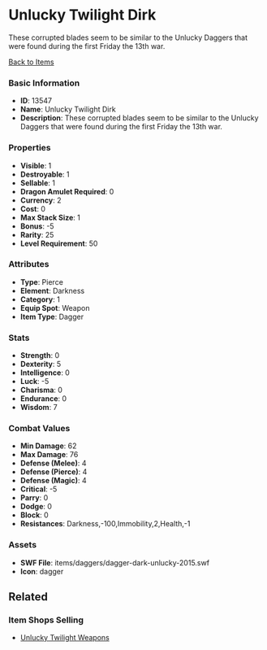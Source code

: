 # Unlucky Twilight Dirk

These corrupted blades seem to be similar to the Unlucky Daggers that were found during the first Friday the 13th war. 

[Back to Items](../items.md)

### Basic Information

- **ID**: 13547
- **Name**: Unlucky Twilight Dirk
- **Description**: These corrupted blades seem to be similar to the Unlucky Daggers that were found during the first Friday the 13th war. 

### Properties

- **Visible**: 1
- **Destroyable**: 1
- **Sellable**: 1
- **Dragon Amulet Required**: 0
- **Currency**: 2
- **Cost**: 0
- **Max Stack Size**: 1
- **Bonus**: -5
- **Rarity**: 25
- **Level Requirement**: 50

### Attributes

- **Type**: Pierce
- **Element**: Darkness
- **Category**: 1
- **Equip Spot**: Weapon
- **Item Type**: Dagger

### Stats

- **Strength**: 0
- **Dexterity**: 5
- **Intelligence**: 0
- **Luck**: -5
- **Charisma**: 0
- **Endurance**: 0
- **Wisdom**: 7

### Combat Values

- **Min Damage**: 62
- **Max Damage**: 76
- **Defense (Melee)**: 4
- **Defense (Pierce)**: 4
- **Defense (Magic)**: 4
- **Critical**: -5
- **Parry**: 0
- **Dodge**: 0
- **Block**: 0
- **Resistances**: Darkness,-100,Immobility,2,Health,-1

### Assets

- **SWF File**: items/daggers/dagger-dark-unlucky-2015.swf
- **Icon**: dagger

## Related

### Item Shops Selling

- [Unlucky Twilight Weapons](../item-shops/428-unlucky-twilight-weapons.md)

